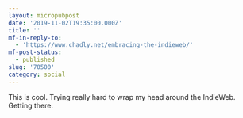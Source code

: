 ```yaml
---
layout: micropubpost
date: '2019-11-02T19:35:00.000Z'
title: ''
mf-in-reply-to:
  - 'https://www.chadly.net/embracing-the-indieweb/'
mf-post-status:
  - published
slug: '70500'
category: social
---
```

This is cool. Trying really hard to wrap my head around the IndieWeb. Getting there. 
